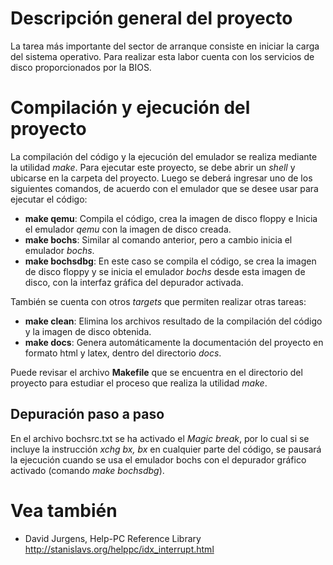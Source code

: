 Descripción general del proyecto
================================
La tarea más importante del sector de arranque consiste en iniciar la carga
del sistema operativo. Para realizar esta labor cuenta con los servicios de
disco proporcionados por la BIOS.

Compilación y ejecución del proyecto
==================================

La compilación del código y la ejecución del emulador se realiza mediante la
utilidad *make*. Para ejecutar este proyecto, se debe abrir un *shell* y
ubicarse en la carpeta del proyecto. Luego se deberá ingresar uno de los
siguientes comandos, de acuerdo con el emulador que se desee usar para ejecutar
el código:
- __make qemu__: Compila el código, crea la imagen de disco floppy e Inicia el
  emulador *qemu* con la imagen de disco creada.
- __make bochs__: Similar al comando anterior, pero a cambio inicia el emulador
   *bochs*.
- __make bochsdbg__: En este caso se compila el código, se crea la imagen de
	disco floppy y se inicia el emulador *bochs* desde esta imagen de disco, con
	la interfaz gráfica del depurador activada.

También se cuenta con otros *targets* que permiten realizar otras tareas:
- __make clean__: Elimina los archivos resultado de la compilación del código y
	la imagen de disco obtenida.
- __make docs__: Genera automáticamente la documentación del proyecto en formato
	html y latex, dentro del directorio *docs*.

Puede revisar el archivo __Makefile__ que se encuentra en el directorio del
proyecto para estudiar el proceso que realiza la utilidad *make*.

Depuración paso a paso
----------------------
En el archivo bochsrc.txt se ha activado el *Magic break*, por lo cual si se
incluye la instrucción *xchg bx, bx* en cualquier parte del código, se pausará
la ejecución cuando se usa el emulador bochs con el depurador gráfico activado
(comando *make bochsdbg*).


Vea también
===========
- David Jurgens, Help-PC Reference Library http://stanislavs.org/helppc/idx_interrupt.html

